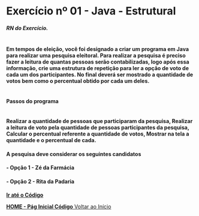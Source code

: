 # Exercício nº 01 - Java - Estrutural

##### RN do Exercício.
#
#### Em tempos de eleição, você foi designado a criar um programa em Java para realizar uma pesquisa eleitoral. Para realizar a pesquisa é preciso fazer a leitura de quantas pessoas serão contabilizadas, logo após essa informação, crie uma estrutura de repetição para ler a opção de voto de cada um dos participantes. No final deverá ser mostrado a quantidade de votos bem como o percentual obtido por cada um deles. <br><br> 


#### Passos do programa <br><br>


#### Realizar a quantidade de pessoas que participaram da pesquisa, Realizar a leitura de voto pela quantidade de pessoas participantes da pesquisa, Calcular o percentual referente a quantidade de votos, Mostrar na tela a quantidade e o percentual de cada.

#### A pesquisa deve considerar os seguintes candidatos

#### - Opção 1 - Zé da Farmácia
#### - Opção 2 - Rita da Padaria

[**Ir até o Código**](https://github.com/LeandroDukievicz/Exercises_JAVA/blob/main/First-Exercise/Atv01structured.java)

[**HOME - Pág Inicial Código**  Voltar ao Início](https://github.com/LeandroDukievicz/Exercises_JAVA)

